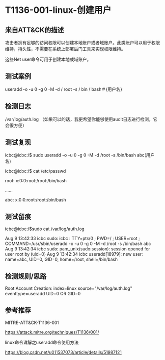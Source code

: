 # T1136-001-linux-创建用户

## 来自ATT&CK的描述

攻击者拥有足够的访问权限可以创建本地账户或者域账户。此类账户可以用于权限维持，持久性，不需要在系统上部署后门工具来实现权限维持。

这些Net user命令可用于创建本地或域账户。

## 测试案例

useradd -o -u 0 -g 0 -M -d / root -s / bin / bash＃{用户名}

## 检测日志

/var/log/auth.log （如果可以的话，我更希望你能够使用audit日志进行检测，它会很方便）

## 测试复现

icbc@icbc:/$ sudo useradd -o -u 0 -g 0 -M -d /root -s /bin/bash abc(用户名)

icbc@icbc:/$ cat /etc/passwd

root: x:0:0:root:/root:/bin/bash

......

abc: x:0:0:root:/root:/bin/bash

## 测试留痕

icbc@icbc:/$sudo cat /var/log/auth.log

Aug  9 13:42:33 icbc sudo:     icbc : TTY=pts/0 ; PWD=/ ; USER=root ; COMMAND=/usr/sbin/useradd -o -u 0 -g 0 -M -d /root -s /bin/bash abc
Aug  9 13:42:34 icbc sudo: pam_unix(sudo:session): session opened for user root by (uid=0)
Aug  9 13:42:34 icbc useradd[18979]: new user: name=abc, UID=0, GID=0, home=/root, shell=/bin/bash

## 检测规则/思路

Root Account Creation: index=linux  source="/var/log/auth.log" eventtype=useradd UID=0 OR GID=0

## 参考推荐

MITRE-ATT&CK-T1136-001

<https://attack.mitre.org/techniques/T1136/001/>

linux命令详解之useradd命令使用方法

<https://blog.csdn.net/u011537073/article/details/51987121>

